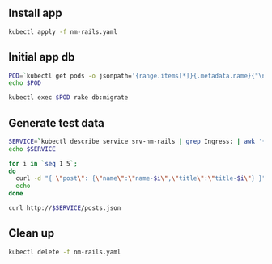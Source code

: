 ## Install app

```sh
kubectl apply -f nm-rails.yaml
```

## Initial app db
```sh
POD=`kubectl get pods -o jsonpath='{range.items[*]}{.metadata.name}{"\n"}{end}' | grep rails | head -n 1`
echo $POD

kubectl exec $POD rake db:migrate
```
## Generate test data

```sh
SERVICE=`kubectl describe service srv-nm-rails | grep Ingress: | awk '{print $3}'`
echo $SERVICE

for i in `seq 1 5`;
do
  curl -d "{ \"post\": {\"name\":\"name-$i\",\"title\":\"title-$i\"} }" -H "Content-Type: application/json" -X POST http://$SERVICE/posts.json
  echo
done

curl http://$SERVICE/posts.json
```

## Clean up

```sh
kubectl delete -f nm-rails.yaml
```
